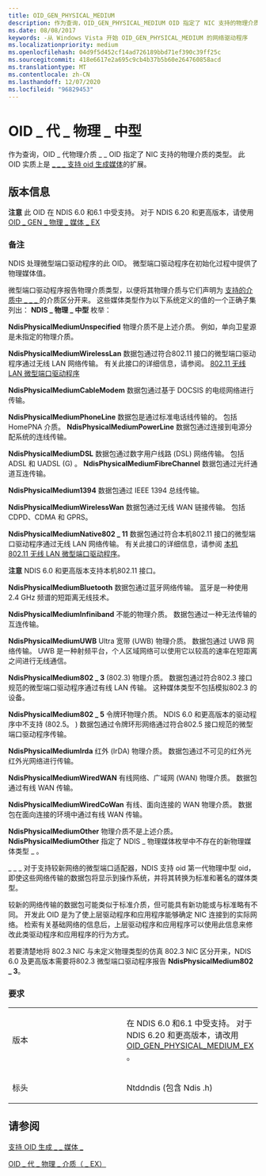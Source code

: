 ```yaml
---
title: OID_GEN_PHYSICAL_MEDIUM
description: 作为查询，OID_GEN_PHYSICAL_MEDIUM OID 指定了 NIC 支持的物理介质的类型。
ms.date: 08/08/2017
keywords: -从 Windows Vista 开始 OID_GEN_PHYSICAL_MEDIUM 的网络驱动程序
ms.localizationpriority: medium
ms.openlocfilehash: 04d9f5d452cf14ad726189bbd71ef390c39ff25c
ms.sourcegitcommit: 418e6617e2a695c9cb4b37b5b60e264760858acd
ms.translationtype: MT
ms.contentlocale: zh-CN
ms.lasthandoff: 12/07/2020
ms.locfileid: "96829453"
---
```

# <a name="oid_gen_physical_medium"></a>OID \_ 代 \_ 物理 \_ 中型

作为查询，OID \_ 代物理介质 \_ \_ OID 指定了 NIC 支持的物理介质的类型。 此 OID 实质上是 [ \_ \_ \_ 支持 oid 生成媒体](oid-gen-media-supported.md)的扩展。

## <a name="version-information"></a>版本信息

**注意**  此 OID 在 NDIS 6.0 和6.1 中受支持。 对于 NDIS 6.20 和更高版本，请使用[OID \_ GEN \_ 物理 \_ 媒体 \_ EX](oid-gen-physical-medium-ex.md)

### <a name="remarks"></a>备注

NDIS 处理微型端口驱动程序的此 OID。 微型端口驱动程序在初始化过程中提供了物理媒体值。

微型端口驱动程序报告物理介质类型，以便将其物理介质与它们声明为 [支持的介质中 \_ \_ \_ ](oid-gen-media-supported.md) 的介质区分开来。 这些媒体类型作为以下系统定义的值的一个正确子集列出： **NDIS \_ 物理 \_ 中型** 枚举：

**NdisPhysicalMediumUnspecified** 物理介质不是上述介质。 例如，单向卫星源是未指定的物理介质。

**NdisPhysicalMediumWirelessLan** 数据包通过符合802.11 接口的微型端口驱动程序通过无线 LAN 网络传输。 有关此接口的详细信息，请参阅。 [802.11 无线 LAN 微型端口驱动程序](/previous-versions/windows/hardware/network/ff543933(v=vs.85))

**NdisPhysicalMediumCableModem** 数据包通过基于 DOCSIS 的电缆网络进行传输。

**NdisPhysicalMediumPhoneLine** 数据包是通过标准电话线传输的。
包括 HomePNA 介质。
**NdisPhysicalMediumPowerLine** 数据包通过连接到电源分配系统的连线传输。

**NdisPhysicalMediumDSL** 数据包通过数字用户线路 (DSL) 网络传输。
包括 ADSL 和 UADSL (G) 。
**NdisPhysicalMediumFibreChannel** 数据包通过光纤通道互连传输。

**NdisPhysicalMedium1394** 数据包通过 IEEE 1394 总线传输。

**NdisPhysicalMediumWirelessWan** 数据包通过无线 WAN 链接传输。 包括 CDPD、CDMA 和 GPRS。

<a href="" id="ndisphysicalmediumnative802-11"></a>**NdisPhysicalMediumNative802 \_ 11** 数据包通过符合本机802.11 接口的微型端口驱动程序通过无线 LAN 网络传输。 有关此接口的详细信息，请参阅 [本机802.11 无线 LAN 微型端口驱动程序](/previous-versions/windows/hardware/wireless/ff560648(v=vs.85))。

**注意**  NDIS 6.0 和更高版本支持本机802.11 接口。

**NdisPhysicalMediumBluetooth** 数据包通过蓝牙网络传输。 蓝牙是一种使用 2.4 GHz 频谱的短距离无线技术。

**NdisPhysicalMediumInfiniband** 不能的物理介质。 数据包通过一种无法传输的互连传输。

**NdisPhysicalMediumUWB** Ultra 宽带 (UWB) 物理介质。 数据包通过 UWB 网络传输。 UWB 是一种射频平台，个人区域网络可以使用它以较高的速率在短距离之间进行无线通信。

<a href="" id="ndisphysicalmedium802-3"></a>**NdisPhysicalMedium802 \_ 3** (802.3) 物理介质。 数据包通过符合802.3 接口规范的微型端口驱动程序通过有线 LAN 传输。 这种媒体类型不包括模拟802.3 的设备。

<a href="" id="ndisphysicalmedium802-5"></a>**NdisPhysicalMedium802 \_ 5** 令牌环物理介质。 NDIS 6.0 和更高版本的驱动程序中不支持 (802.5。 ) 数据包通过令牌环形网络通过符合802.5 接口规范的微型端口驱动程序传输。

**NdisPhysicalMediumIrda** 红外 (IrDA) 物理介质。 数据包通过不可见的红外光红外光网络进行传输。

**NdisPhysicalMediumWiredWAN** 有线网络、广域网 (WAN) 物理介质。 数据包通过有线 WAN 传输。

**NdisPhysicalMediumWiredCoWan** 有线、面向连接的 WAN 物理介质。 数据包在面向连接的环境中通过有线 WAN 传输。

**NdisPhysicalMediumOther** 物理介质不是上述介质。 **NdisPhysicalMediumOther** 指定了 NDIS \_ 物理媒体枚举中不存在的新物理媒体类型 \_ 。

\_ \_ \_ 对于支持较新网络的微型端口适配器，NDIS 支持 oid 第一代物理中型 oid，即使这些网络传输的数据包将显示到操作系统，并将其转换为标准和著名的媒体类型。

较新的网络传输的数据包可能类似于标准介质，但可能具有新功能或与标准略有不同。 开发此 OID 是为了使上层驱动程序和应用程序能够确定 NIC 连接到的实际网络。 检索有关基础网络的信息后，上层驱动程序和应用程序可以使用此信息来修改此类驱动程序和应用程序的行为方式。

若要清楚地将 802.3 NIC 与未定义物理类型的仿真 802.3 NIC 区分开来，NDIS 6.0 及更高版本需要将802.3 微型端口驱动程序报告 **NdisPhysicalMedium802 \_ 3**。

### <a name="requirements"></a>要求

<table>
<colgroup>
<col width="50%" />
<col width="50%" />
</colgroup>
<tbody>
<tr class="odd">
<td><p>版本</p></td>
<td><p>在 NDIS 6.0 和6.1 中受支持。 对于 NDIS 6.20 和更高版本，请改用 <a href="oid-gen-physical-medium-ex.md" data-raw-source="[OID_GEN_PHYSICAL_MEDIUM_EX](oid-gen-physical-medium-ex.md)">OID_GEN_PHYSICAL_MEDIUM_EX</a> 。</p></td>
</tr>
<tr class="even">
<td><p>标头</p></td>
<td>Ntddndis (包含 Ndis .h) </td>
</tr>
</tbody>
</table>

## <a name="see-also"></a>请参阅

[支持 OID 生成 \_ \_ 媒体 \_](oid-gen-media-supported.md)

[OID \_ 代 \_ 物理 \_ 介质（ \_ EX）](oid-gen-physical-medium-ex.md)
